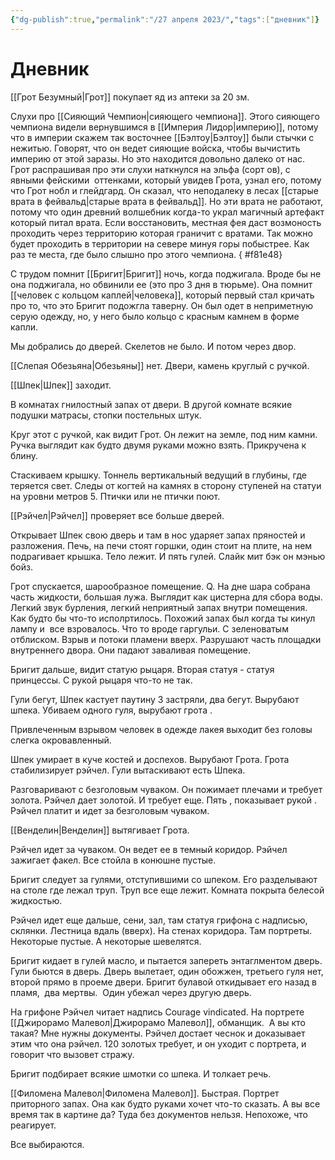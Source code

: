 ```yaml
---
{"dg-publish":true,"permalink":"/27 апреля 2023/","tags":["дневник"]}
---
```


# Дневник

[[Грот Безумный\|Грот]] покупает яд из аптеки за 20 зм.

Слухи про [[Сияющий Чемпион\|сияющего чемпиона]]. Этого сияющего чемпиона видели вернувшимся в [[Империя Лидор\|империю]], потому что в империи скажем так восточнее [[Бэлтоу\|Бэлтоу]] были стычки с нежитью. Говорят, что он ведет сияющие войска, чтобы вычистить империю от этой заразы. Но это находится довольно далеко от нас. Грот распрашивая про эти слухи наткнулся на эльфа (сорт ов), с явными фейскими  оттенками, который увидев Грота, узнал его, потому что Грот нобл и глейдгард. Он сказал, что неподалеку в лесах [[старые врата в фейвальд\|старые врата в фейвальд]]. Но эти врата не работают, потому что один древний волшебник когда-то украл магичный артефакт который питал врата. Если восстановить, местная фея даст возмоность проходить через территорию которая граничит с вратами. Так можно будет проходить в территории на севере минуя горы побыстрее. Как раз те места, где было слышно про этого чемпиона.
{ #f81e48}


С трудом помнит [[Бригит\|Бригит]] ночь, когда поджигала. Вроде бы не она поджигала, но обвинили ее (это про 3 дня в тюрьме). Она помнит [[человек с кольцом каплей\|человека]], который первый стал кричать про то, что это Бригит подожгла таверну. Он был одет в неприметную серую одежду, но, у него было кольцо с красным камнем в форме капли.

Мы добрались до дверей. Скелетов не было. И потом через двор.

[[Слепая Обезьяна\|Обезьяны]] нет. Двери, камень круглый с ручкой.

[[Шпек\|Шпек]] заходит.

В комнатах гнилостный запах от двери. В другой комнате всякие подушки матрасы, стопки постельных штук.

Круг этот с ручкой, как видит Грот. Он лежит на земле, под ним камни. Ручка выглядит как будто двумя руками можно взять. Прикручена к блину.

Стаскиваем крышку. Тоннель вертикальный ведущий в глубины, где теряется свет. Следы от когтей на камнях в сторону ступеней на статуи на уровни метров 5. Птички или не птички поют.

[[Рэйчел\|Рэйчел]] проверяет все больше дверей.

Открывает Шпек свою дверь и там в нос ударяет запах пряностей и разложения. Печь, на печи стоят горшки, один стоит на плите, на нем подрагивает крышка. Тело лежит. И пять гулей. Слайк мит бэк он мэнью бойз.

Грот спускается, шарообразное помещение. Q. На дне шара собрана часть жидкости, большая лужа. Выглядит как цистерна для сбора воды. Легкий звук бурления, легкий неприятный запах внутри помещения. Как будто бы что-то исполртилось. Похожий запах был когда ты кинул лампу и  все взровалось. Что то вроде гаргульи. С зеленоватым отблиском. Взрыв и потоки пламени вверх. Разрушают часть площадки внутреннего двора. Они падают заваливая помещение.

Бригит дальше, видит статую рыцаря. Вторая статуя - статуя принцессы. С рукой рыцаря что-то не так.

Гули бегут, Шпек кастует паутину 3 застряли, два бегут. Вырубают шпека. Убиваем одного гуля, вырубают грота .

Привлеченным взрывом человек в одежде лакея выходит без головы слегка окровавленный.

Шпек умирает в куче костей и доспехов. Вырубают Грота. Грота стабилизирует рэйчел. Гули вытаскивают есть Шпека.

Разговаривают с безголовым чуваком. Он пожимает плечами и требует золота. Рэйчел дает золотой. И требует еще. Пять , показывает рукой . Рэйчел платит и идет за безголовым чуваком.

[[Венделин\|Венделин]] вытягивает Грота.

Рэйчел идет за чуваком. Он ведет ее в темный коридор. Рэйчел зажигает факел. Все стойла в конюшне пустые.

Бригит следует за гулями, отступившими со шпеком. Его разделывают на столе где лежал труп. Труп все еще лежит. Комната покрыта белесой жидкостью.

Рэйчел идет еще дальше, сени, зал, там статуя грифона с надписью, склянки. Лестница вдаль (вверх). На стенах коридора. Там портреты. Некоторые пустые. А некоторые шевелятся.

Бригит кидает в гулей масло, и пытается запереть энтаглментом дверь. Гули бьются в дверь. Дверь вылетает, один обожжен, третьего гуля нет, второй прямо в проеме двери. Бригит булавой откидывает его назад в пламя,  два мертвы.  Один убежал через другую дверь.

На грифоне Рэйчел читает надпись Courage vindicated. На портрете [[Джирорамо Малевол\|Джирорамо Малевол]], обманщик.  А вы кто такая? Мне нужны документы. Рэйчел достает чеснок и доказывает этим что она рэйчел. 120 золотых требует, и он уходит с портрета, и говорит что вызовет стражу.

Бригит подбирает всякие шмотки со шпека. И толкает речь.

[[Филомена Малевол\|Филомена Малевол]]. Быстрая. Портрет приторного запах. Она как будто руками хочет что-то сказать. А вы все время так в картине да? Туда без документов нельзя. Непохоже, что реагирует.

Все выбираются.
